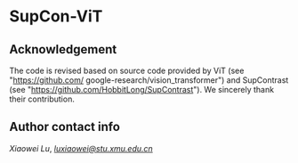 
# SupCon-ViT

## Acknowledgement
The code is revised based on source code provided by ViT (see "https://github.com/
google-research/vision_transformer") and SupContrast (see "https://github.com/HobbitLong/SupContrast"). We sincerely thank their contribution.


## Author contact info
*Xiaowei Lu*, *luxiaowei@stu.xmu.edu.cn*
